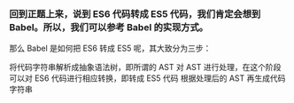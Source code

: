 ### 回到正题上来，说到 ES6 代码转成 ES5 代码，我们肯定会想到 Babel。所以，我们可以参考 Babel 的实现方式。

那么 Babel 是如何把 ES6 转成 ES5 呢，其大致分为三步：

将代码字符串解析成抽象语法树，即所谓的 AST
对 AST 进行处理，在这个阶段可以对 ES6 代码进行相应转换，即转成 ES5 代码
根据处理后的 AST 再生成代码字符串


